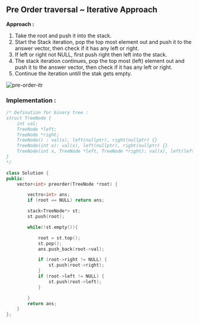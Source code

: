 ## Pre Order traversal ~ Iterative Approach

**Approach :**

1. Take the root and push it into the stack.
2. Start the Stack iteration, pop the top most element out and push it to the answer vector, then check if it has any left or right.
3. If left or right not NULL, first push right then left into the stack.
4. The stack iteration continues, pop the top most (left) element out and push it to the answer vector, then check if it has any left or right.
5. Continue the iteration untill the stak gets empty.

![pre-order-itr](https://github.com/Rishabh672003/Programming-Notes/assets/53911515/eb403e15-29ca-410a-913b-b9f79822c59a)

### Implementation :

```cpp
/* Defination for binary tree :
struct TreeNode {
    int val;
    TreeNode *left;
    TreeNode *right;
    TreeNode() : val(x), left(nullptr), right(nullptr) {}
    TreeNode(int x): val(x), left(nullptr), right(nullptr) {}
    TreeNode(int x, TreeNode *left, TreeNode *right): val(x), left(left), right(right) {}
}
*/

class Solution {
public:
    vector<int> preorder(TreeNode *root) {

        vectro<int> ans;
        if (root == NULL) return ans;

        stack<TreeNode*> st;
        st.push(root);

        while(!st.empty()){

            root = st.top();
            st.pop();
            ans.push_back(root->val);

            if (root->right != NULL) {
                st.push(root->right);
            }
            if (root->left != NULL) {
                st.push(root->left);
            }

        }
        return ans;
    }
};
```
